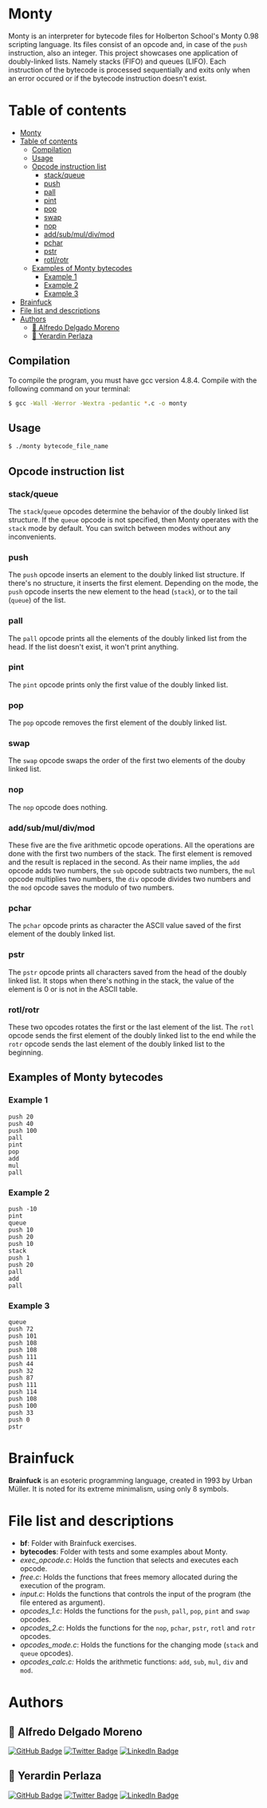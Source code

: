 # Monty 

Monty is an interpreter for bytecode files for Holberton School's Monty 0.98 scripting language. Its files consist of an opcode and, in case of the `push` instruction, also an integer. This project showcases one application of doubly-linked lists. Namely stacks (FIFO) and queues (LIFO). Each instruction of the bytecode is processed sequentially and exits only when an error occured or if the bytecode instruction doesn't exist.

# Table of contents

- [Monty](#monty)
- [Table of contents](#table-of-contents)
  * [Compilation](#compilation)
  * [Usage](#usage)
  * [Opcode instruction list](#opcode-instruction-list)
    + [stack/queue](#stack-queue)
    + [push](#push)
    + [pall](#pall)
    + [pint](#pint)
    + [pop](#pop)
    + [swap](#swap)
    + [nop](#nop)
    + [add/sub/mul/div/mod](#add-sub-mul-div-mod)
    + [pchar](#pchar)
    + [pstr](#pstr)
    + [rotl/rotr](#rotl-rotr)
  * [Examples of Monty bytecodes](#examples-of-monty-bytecodes)
    + [Example 1](#example-1)
    + [Example 2](#example-2)
    + [Example 3](#example-3)
- [Brainfuck](#brainfuck)
- [File list and descriptions](#file-list-and-descriptions)
- [Authors](#authors)
  * [👤 Alfredo Delgado Moreno](#---alfredo-delgado-moreno)
  * [👤 Yerardin Perlaza](#---yerardin-perlaza)

## Compilation

To compile the program, you must have gcc version 4.8.4. Compile with the following command on your terminal:

```bash
$ gcc -Wall -Werror -Wextra -pedantic *.c -o monty
```

## Usage

```bash
$ ./monty bytecode_file_name
```

## Opcode instruction list

### stack/queue

The `stack`/`queue` opcodes determine the behavior of the doubly linked list structure. If the `queue` opcode is not specified, then Monty operates with the `stack` mode by default. You can switch between modes without any inconvenients.

### push

The `push` opcode inserts an element to the doubly linked list structure. If there's no structure, it inserts the first element. Depending on the mode, the `push` opcode inserts the new element to the head (`stack`), or to the tail (`queue`) of the list.

### pall

The `pall` opcode prints all the elements of the doubly linked list from the head. If the list doesn't exist, it won't print anything.

### pint

The `pint` opcode prints only the first value of the doubly linked list.

### pop

The `pop` opcode removes the first element of the doubly linked list.

### swap

The `swap` opcode swaps the order of the first two elements of the douby linked list.

### nop

The `nop` opcode does nothing.

### add/sub/mul/div/mod

These five are the five arithmetic opcode operations. All the operations are done with the first two numbers of the stack. The first element is removed and the result is replaced in the second. As their name implies, the `add` opcode adds two numbers, the `sub` opcode subtracts two numbers, the `mul` opcode multiplies two numbers, the `div` opcode divides two numbers and the `mod` opcode saves the modulo of two numbers.

### pchar

The `pchar` opcode prints as character the ASCII value saved of the first element of the doubly linked list.

### pstr

The `pstr` opcode prints all characters saved from the head of the doubly linked list. It stops when there's nothing in the stack, the value of the element is 0 or is not in the ASCII table.

### rotl/rotr

These two opcodes rotates the first or the last element of the list. The `rotl` opcode sends the first element of the doubly linked list to the end while the `rotr` opcode sends the last element of the doubly linked list to the beginning.

## Examples of Monty bytecodes

### Example 1

```
push 20
push 40
push 100
pall
pint
pop
add
mul
pall
```

### Example 2

```
push -10
pint
queue
push 10
push 20
push 10
stack
push 1
push 20
pall
add
pall
```

### Example 3

```
queue
push 72
push 101
push 108
push 108
push 111
push 44
push 32
push 87
push 111
push 114
push 108
push 100
push 33
push 0
pstr
```

# Brainfuck

**Brainfuck** is an esoteric programming language, created in 1993 by Urban Müller. It is noted for its extreme minimalism, using only 8 symbols.

# File list and descriptions

- **bf**: Folder with Brainfuck exercises.
- **bytecodes**: Folder with tests and some examples about Monty.
- *exec_opcode.c*: Holds the function that selects and executes each opcode.
- *free.c*: Holds the functions that frees memory allocated during the execution of the program.
- *input.c*: Holds the functions that controls the input of the program (the file entered as argument).
- *opcodes_1.c*: Holds the functions for the `push`, `pall`, `pop`, `pint` and `swap` opcodes.
- *opcodes_2.c*: Holds the functions for the `nop`, `pchar`, `pstr`, `rotl` and `rotr` opcodes.
- *opcodes_mode.c*: Holds the functions for the changing mode (`stack` and `queue` opcodes).
- *opcodes_calc.c:* Holds the arithmetic functions: `add`, `sub`, `mul`, `div` and `mod`.

# Authors

## 👤 Alfredo Delgado Moreno

[![GitHub Badge](https://img.shields.io/badge/GitHub-100000?style=for-the-badge&logo=github&logoColor=white)](https://github.com/AlfredPianist/) [![Twitter Badge](https://img.shields.io/badge/Twitter-1DA1F2?style=for-the-badge&logo=twitter&logoColor=white)](https://twitter.com/Alfred_Pianist) [![LinkedIn Badge](https://img.shields.io/badge/LinkedIn-0077B5?style=for-the-badge&logo=linkedin&logoColor=white)](https://www.linkedin.com/in/alfredo-delgado-moreno-75b65290/)

## 👤 Yerardin Perlaza

[![GitHub Badge](https://img.shields.io/badge/GitHub-100000?style=for-the-badge&logo=github&logoColor=white)](https://github.com/YerardinPerlaza/) [![Twitter Badge](https://img.shields.io/badge/Twitter-1DA1F2?style=for-the-badge&logo=twitter&logoColor=white)](https://twitter.com/YerardinPerlaza) [![LinkedIn Badge](https://img.shields.io/badge/LinkedIn-0077B5?style=for-the-badge&logo=linkedin&logoColor=white)](https://www.linkedin.com/in/yerardin-perlaza-medina-5135b8a6)